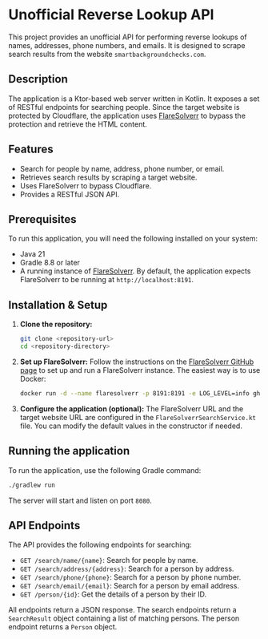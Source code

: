 # Unofficial Reverse Lookup API

This project provides an unofficial API for performing reverse lookups of names, addresses, phone numbers, and emails. It is designed to scrape search results from the website `smartbackgroundchecks.com`.

## Description

The application is a Ktor-based web server written in Kotlin. It exposes a set of RESTful endpoints for searching people. Since the target website is protected by Cloudflare, the application uses [FlareSolverr](https://github.com/FlareSolverr/FlareSolverr) to bypass the protection and retrieve the HTML content.

## Features

-   Search for people by name, address, phone number, or email.
-   Retrieves search results by scraping a target website.
-   Uses FlareSolverr to bypass Cloudflare.
-   Provides a RESTful JSON API.

## Prerequisites

To run this application, you will need the following installed on your system:

-   Java 21
-   Gradle 8.8 or later
-   A running instance of [FlareSolverr](https://github.com/FlareSolverr/FlareSolverr). By default, the application expects FlareSolverr to be running at `http://localhost:8191`.

## Installation & Setup

1.  **Clone the repository:**
    ```bash
    git clone <repository-url>
    cd <repository-directory>
    ```

2.  **Set up FlareSolverr:**
    Follow the instructions on the [FlareSolverr GitHub page](https://github.com/FlareSolverr/FlareSolverr) to set up and run a FlareSolverr instance. The easiest way is to use Docker:
    ```bash
    docker run -d --name flaresolverr -p 8191:8191 -e LOG_LEVEL=info ghcr.io/flaresolverr/flaresolverr:latest
    ```

3.  **Configure the application (optional):**
    The FlareSolverr URL and the target website URL are configured in the `FlareSolverrSearchService.kt` file. You can modify the default values in the constructor if needed.

## Running the application

To run the application, use the following Gradle command:

```bash
./gradlew run
```

The server will start and listen on port `8080`.

## API Endpoints

The API provides the following endpoints for searching:

-   `GET /search/name/{name}`: Search for people by name.
-   `GET /search/address/{address}`: Search for a person by address.
-   `GET /search/phone/{phone}`: Search for a person by phone number.
-   `GET /search/email/{email}`: Search for a person by email address.
-   `GET /person/{id}`: Get the details of a person by their ID.

All endpoints return a JSON response. The search endpoints return a `SearchResult` object containing a list of matching persons. The person endpoint returns a `Person` object.
